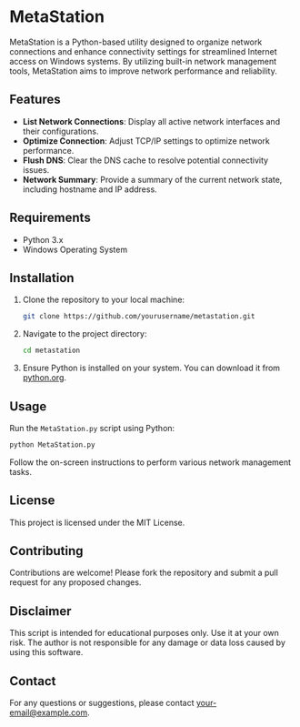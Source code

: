 # MetaStation

MetaStation is a Python-based utility designed to organize network connections and enhance connectivity settings for streamlined Internet access on Windows systems. By utilizing built-in network management tools, MetaStation aims to improve network performance and reliability.

## Features

- **List Network Connections**: Display all active network interfaces and their configurations.
- **Optimize Connection**: Adjust TCP/IP settings to optimize network performance.
- **Flush DNS**: Clear the DNS cache to resolve potential connectivity issues.
- **Network Summary**: Provide a summary of the current network state, including hostname and IP address.

## Requirements

- Python 3.x
- Windows Operating System

## Installation

1. Clone the repository to your local machine:
    ```sh
    git clone https://github.com/yourusername/metastation.git
    ```

2. Navigate to the project directory:
    ```sh
    cd metastation
    ```

3. Ensure Python is installed on your system. You can download it from [python.org](https://www.python.org/).

## Usage

Run the `MetaStation.py` script using Python:

```sh
python MetaStation.py
```

Follow the on-screen instructions to perform various network management tasks.

## License

This project is licensed under the MIT License.

## Contributing

Contributions are welcome! Please fork the repository and submit a pull request for any proposed changes.

## Disclaimer

This script is intended for educational purposes only. Use it at your own risk. The author is not responsible for any damage or data loss caused by using this software.

## Contact

For any questions or suggestions, please contact [your-email@example.com](mailto:your-email@example.com).